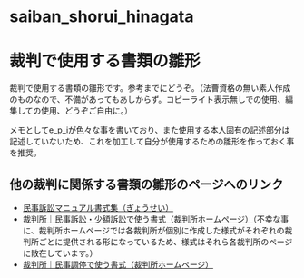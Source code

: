 # saiban_shorui_hinagata
# 裁判で使用する書類の雛形
裁判で使用する書類の雛形です。参考までにどうぞ。（法曹資格の無い素人作成のものなので、不備があってもあしからず。コピーライト表示無しでの使用、編集しての使用、どうぞご自由に。）

メモとしてe_p_iが色々な事を書いており、また使用する本人固有の記述部分は記述していないため、これを加工して自分が使用するための雛形を作っておく事を推奨。

## 他の裁判に関係する書類の雛形のページへのリンク

- [民事訴訟マニュアル書式集（ぎょうせい）](https://shop.gyosei.jp/contents/cs/info/3100518/html/minso0105.html)
- [裁判所｜民事訴訟・少額訴訟で使う書式（裁判所ホームページ）](http://www.courts.go.jp/saiban/syosiki_minzisosyou/)（不幸な事に、裁判所ホームページでは各裁判所が個別に作成した様式がそれぞれの裁判所ごとに提供される形になっているため、様式はそれら各裁判所のページに散在しています。）
- [裁判所｜民事調停で使う書式（裁判所ホームページ）](http://www.courts.go.jp/saiban/syosiki_minzityoutei/index.html)

